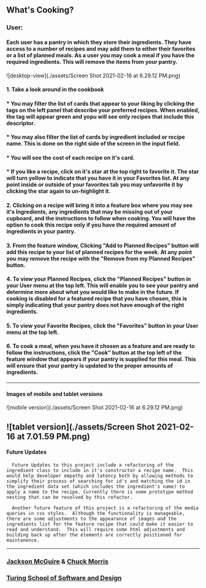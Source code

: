 ## What's Cooking?


### User:
#### Each user has a pantry in which they store their ingredients.  They have access to a number of recipes and may add them to either their favorites or a list of planned meals.  As a user you may cook a meal if you have the required ingredients.  This will remove the items from your pantry.  

![desktop-view](./assets/Screen Shot 2021-02-16 at 6.29.12 PM.png)

#### 1. Take a look around in the cookbook
####   * You may filter the list of cards that appear to your liking by clicking the tags on the left panel that describe your preferred recipes.  When enabled, the tag will appear green and yopu will see only recipes that include this descriptor.
####   * You may also filter the list of cards by ingredient included or recipe name.  This is done on the right side of the screen in the input field.  
####   * You will see the cost of each recipe on it's card.
####   * If you like a recipe, click on it's star at the top right to favorite it. The star will turn yellow to indicate that you have it in your Favorites list. At any point inside or outside of your favorites tab you may unfavorite it by clicking the star again to un-highlight it. 

#### 2. Clicking on a recipe will bring it into a feature box where you may see it's Ingredients, any ingredients that may be missing out of your cupboard, and the instructions to follow when cooking. You will have the option to cook this recipe only if you have the required __amount__ of ingredients in your pantry. 

#### 3. From the feature window, Clicking "Add to Planned Recipes" button will add this recipe to your list of planned recipes for the week. At any point you may remove the recipe with the "Remove from my Planned Recipes" button.

#### 4. To view your Planned Recipes, click the "Planned Recipes" button in your User menu at the top left. This will enable you to see your pantry and determine more about what you would like to make in the future. If cooking is disabled for a featured recipe that you have chosen, this is simply indicating that your pantry does not have enough of the right ingredients.

#### 5. To view your Favorite Recipes, click the "Favorites" button in your User menu at the top left.

#### 6.  To cook a meal, when you have it chosen as a feature and are ready to follow the instructions, click the "Cook" button at the top left of the feature window that appears if your pantry is supplied for this meal.  This will ensure that your pantry is updated to the proper amounts of ingredients.

---
#### Images of mobile and tablet versions 

![mobile version](./assets/Screen Shot 2021-02-16 at 6.29.12 PM.png)


![tablet version](./assets/Screen Shot 2021-02-16 at 7.01.59 PM.png)
---
#### Future Updates
      Future Updates to this project include a refactoring of the ingredient class to include in it's constructor a recipe name.  This would help developer empathy and latency both by allowing methods to simplify their process of searching for id's and matching the id in the ingredient data set (which includes the ingredient's name) to apply a name to the recipe. Currently there is some prototype method nesting that can be resolved by this refactor.
      
      Another future feature of this project is a refactoring of the media queries in css styles.  Although the functionality is manageable, there are some adjustments to the appearance of images and the ingredients list for the feature recipe that could make it easier to read and understand.  This will require some html adjustments and building back up after the elements are correctly positioned for maintanence.
      
---

### [Jackson McGuire](https://github.com/Jacksonmcguire) & [Chuck Morris](https://github.com/percworld)
### [Turing School of Software and Design](https://turing.io/programs/?gclid=Cj0KCQiA962BBhCzARIsAIpWEL2-Y9JxknMSsp6VvxDo7JhiVuRIZ10RTcD90NvJXyZuqkUB3R8BY5AaAkXlEALw_wcB)
